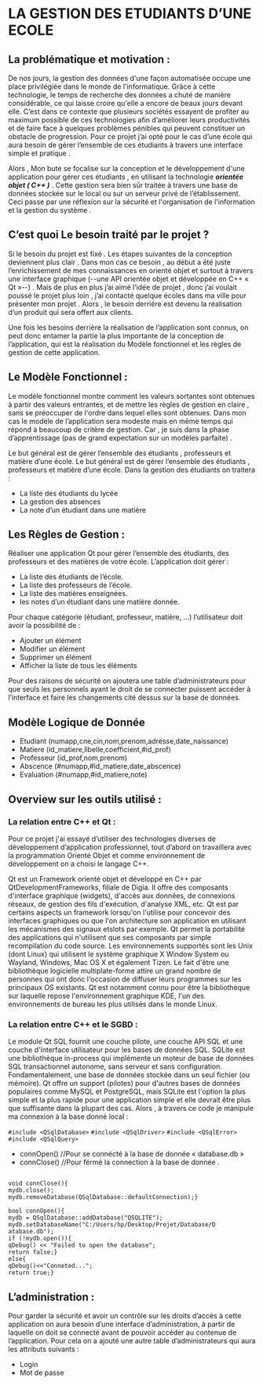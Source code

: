 # LA GESTION DES ETUDIANTS D’UNE ECOLE 
## La problématique et motivation :

De nos jours, la gestion des données d'une façon automatisée occupe une place privilégiée dans le monde de l'informatique. Grâce à cette technologie, le temps de recherche des données a chuté de manière considérable, ce qui laisse croire qu'elle a encore de beaux jours devant elle. C’est dans ce contexte que plusieurs sociétés essayent de profiter au maximum possible de ces technologies afin d’améliorer leurs productivités et de faire face à quelques problèmes pénibles qui peuvent constituer un obstacle de progression. Pour ce projet j’ai opté pour le cas d’une école qui aura besoin de gérer l’ensemble de ces étudiants à travers une interface simple et pratique .

Alors , Mon bute se focalise sur la conception et le développement d'une application pour gérer ces étudiants , en utilisant la technologie ***orientée objet ( C++ )*** . Cette gestion sera bien sûr traitée à travers une base de données stockée sur le local ou sur un serveur privé de l’établissement. Ceci passe par une réflexion sur la sécurité et l'organisation de l'information et la gestion du système .

## C’est quoi Le besoin traité par le projet ?

Si le besoin du projet est fixé . Les étapes suivantes de la conception deviennent plus clair . Dans mon cas ce besoin , au début a été juste l’enrichissement de mes connaissances en orienté objet et surtout à travers une interface graphique (--une API orientée objet et développée en C++ « Qt »--) . Mais de plus en plus j’ai aimé l’idée de projet , donc j’ai voulait poussé le projet plus loin , j’ai contacté quelque écoles dans ma ville pour présenter mon projet . Alors , le besoin derrière est devenu la réalisation d’un produit qui sera offert aux clients.

 Une fois les besoins derrière la réalisation de l’application sont connus, on peut donc entamer la partie la plus importante de la conception de l’application, qui est la réalisation du Modèle fonctionnel et les règles de gestion de cette application.
 
 ## Le Modèle Fonctionnel :
 
 Le modèle fonctionnel montre comment les valeurs sortantes sont obtenues à partir des valeurs entrantes, et de mettre les règles de gestion en claire , sans se préoccuper de l'ordre dans lequel elles sont obtenues. Dans mon cas le modèle de l’application sera modeste mais en même temps qui répond à beaucoup de critère de gestion. Car , je suis dans la phase d’apprentissage (pas de grand expectation sur un modèles parfaite) . 
 
 Le but général est de gérer l’ensemble des étudiants , professeurs et matière d’une école. Le but général est de gérer l’ensemble des étudiants , professeurs et matière d’une
école. Dans la gestion des étudiants on traitera :

* La liste des étudiants du lycée
* La gestion des absences
* La note d’un étudiant dans une matière

## Les Règles de Gestion : 

Réaliser une application Qt pour gérer l’ensemble des étudiants, des professeurs et des matières de votre école. L’application doit gérer :
* La liste des étudiants de l’école.
* La liste des professeurs de l’école.
* La liste des matières enseignées.
* les notes d’un étudiant dans une matière donnée.

Pour chaque catégorie (étudiant, professeur, matière, …) l’utilisateur doit avoir la possibilité de :
- Ajouter un élément
- Modifier un élément
- Supprimer un élément
- Afficher la liste de tous les éléments

Pour des raisons de sécurité on ajoutera une table d’administrateurs pour que seuls les personnels ayant le droit de se connecter puissent accéder à l’interface et faire les changements cité dessus sur la base de données.


## Modèle Logique de Donnée

* Etudiant (numapp,cne,cin,nom,prenom,adresse,date_naissance)
* Matiere (id_matiere,libelle,coefficient,#id_prof)
* Professeur (id_prof,nom,prenom)
* Abscence (#numapp,#id_matiere,date_abscence)
* Evaluation (#numapp,#id_matiere,note)


## Overview sur les outils utilisé :

### La relation entre C++ et Qt : 

Pour ce projet j'ai essayé d’utiliser des technologies diverses de développement d’application professionnel, tout d’abord on travaillera avec la programmation Orienté Objet et comme environnement de développement on a choisi le langage C++.

Qt est un Framework orienté objet et développé en C++ par QtDevelopmentFrameworks, filiale de Digia. Il offre des composants d'interface graphique (widgets), d'accès aux données, de connexions réseaux, de gestion des fils d'exécution, d'analyse XML, etc. Qt est par certains aspects un framework lorsqu'on l'utilise pour concevoir des interfaces graphiques ou que l'on architecture son application en utilisant les mécanismes des signaux etslots par exemple. Qt permet la portabilité des applications qui n'utilisent que ses composants par simple recompilation du code source. Les environnements supportés sont les Unix (dont Linux) qui utilisent le système graphique X Window System ou Wayland, Windows, Mac OS X et également Tizen. Le fait d'être une bibliothèque logicielle multiplate-forme attire un grand nombre de personnes qui ont donc l'occasion de diffuser leurs programmes sur les principaux OS existants. Qt est notamment connu pour être la bibliothèque sur laquelle repose l'environnement graphique KDE, l'un des environnements de bureau les plus utilisés dans le monde Linux.

### La relation entre C++ et le SGBD : 

Le module Qt SQL fournit une couche pilote, une couche API SQL et une couche d'interface utilisateur pour les bases de données SQL. SQLite est une bibliothèque in-process qui implémente un moteur de base de données SQL transactionnel autonome, sans serveur et sans configuration. Fondamentalement, une base de données stockée dans un seul fichier (ou mémoire).
Qt offre un support (pilotes) pour d'autres bases de données populaires comme MySQL et PostgreSQL, mais SQLite est l'option la plus simple et la plus rapide pour une application simple et elle devrait être plus que suffisante dans la plupart des cas. Alors , à travers ce code je manipule ma connexion à la base donné local : 
  
`#include <QSqlDatabase>`
`#include <QSqlDriver>`
`#include <QSqlError>`
`#include <QSqlQuery>`

  * connOpen() //Pour se connécté à la base de donnée « database.db »
  * connClose() //Pour férmé la connection à la base de donnée .

 ```QSqlDatabase mydb;

void connClose(){
 mydb.close();
 mydb.removeDatabase(QSqlDatabase::defaultConnection);}

bool connOpen(){
 mydb = QSqlDatabase::addDatabase("QSQLITE");
 mydb.setDatabaseName("C:/Users/hp/Desktop/Projet/Database/D
atabase.db");
 if (!mydb.open()){
 qDebug() << "Failed to open the database";
 return false;}
 else{
 qDebug()<<"Conneted...";
 return true;}
 ```

## L’administration :

Pour garder la sécurité et avoir un contrôle sur les droits d’accès à cette application on aura besoin d’une interface d’administration, à partir de laquelle on doit se connecté avant de pouvoir accéder au contenue de l’application. Pour cela on a ajouté une autre table d’administrateurs qui aura les attributs suivants :
* Login
* Mot de passe




